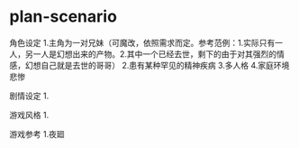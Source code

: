 # plan-scenario

角色设定
1.主角为一对兄妹（可魔改，依照需求而定。参考范例：1.实际只有一人，另一人是幻想出来的产物。2.其中一个已经去世，剩下的由于对其强烈的情感，幻想自己就是去世的哥哥）
2.患有某种罕见的精神疾病
3.多人格
4.家庭环境悲惨

剧情设定
1.

游戏风格
1.

游戏参考
1.夜廻
